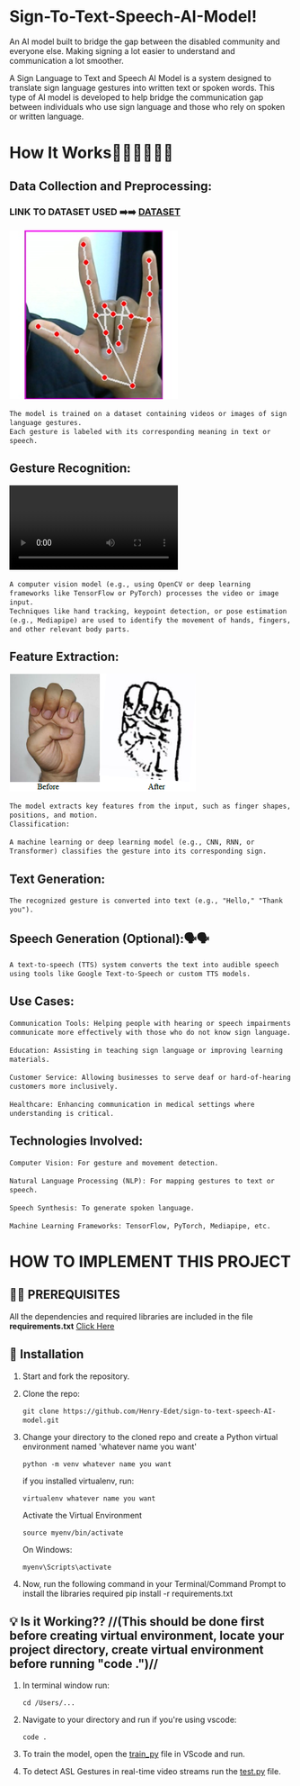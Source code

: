 # Sign-To-Text-Speech-AI-Model!

An AI model built to bridge the gap between the disabled community and everyone else. Making signing a lot easier to understand and communication a lot smoother.

A Sign Language to Text and Speech AI Model is a system designed to translate sign language gestures into written text or spoken words. This type of AI model is developed to help bridge the communication gap between individuals who use sign language and those who rely on spoken or written language.

# How It Works🧑🏽‍💻🧑🏽‍💻

## Data Collection and Preprocessing:

### LINK TO DATASET USED ➡️➡️ [DATASET](https://drive.google.com/drive/folders/1LnNxa0ihwnFri5c0eSAg3Byj5e6Q3GeG?usp=drive_link)

![iloveyou](/analyse/iloveyou.jpg)

    The model is trained on a dataset containing videos or images of sign language gestures.
    Each gesture is labeled with its corresponding meaning in text or speech.

## Gesture Recognition:

![Demo](/analyse/capture.mp4)

    A computer vision model (e.g., using OpenCV or deep learning frameworks like TensorFlow or PyTorch) processes the video or image input.
    Techniques like hand tracking, keypoint detection, or pose estimation (e.g., Mediapipe) are used to identify the movement of hands, fingers, and other relevant body parts.

## Feature Extraction:

![Landmarks](/analyse/feature_extraction.png)

    The model extracts key features from the input, such as finger shapes, positions, and motion.
    Classification:

    A machine learning or deep learning model (e.g., CNN, RNN, or Transformer) classifies the gesture into its corresponding sign.

## Text Generation:

    The recognized gesture is converted into text (e.g., "Hello," "Thank you").

## Speech Generation (Optional):🗣🗣

    A text-to-speech (TTS) system converts the text into audible speech using tools like Google Text-to-Speech or custom TTS models.

## Use Cases:

    Communication Tools: Helping people with hearing or speech impairments communicate more effectively with those who do not know sign language.

    Education: Assisting in teaching sign language or improving learning materials.

    Customer Service: Allowing businesses to serve deaf or hard-of-hearing customers more inclusively.

    Healthcare: Enhancing communication in medical settings where understanding is critical.

## Technologies Involved:

    Computer Vision: For gesture and movement detection.

    Natural Language Processing (NLP): For mapping gestures to text or speech.

    Speech Synthesis: To generate spoken language.

    Machine Learning Frameworks: TensorFlow, PyTorch, Mediapipe, etc.
    

# HOW TO IMPLEMENT THIS PROJECT

## 🦾🦾 PREREQUISITES

All the dependencies and required libraries are included in the file **requirements.txt** [Click Here](requirements.txt)

## 🚀 Installation

1.  Start and fork the repository.

2.  Clone the repo:

        git clone https://github.com/Henry-Edet/sign-to-text-speech-AI-model.git

3.  Change your directory to the cloned repo and create a Python virtual environment named 'whatever name you want'

        python -m venv whatever name you want

    if you installed virtualenv, run:

        virtualenv whatever name you want

    Activate the Virtual Environment

        source myenv/bin/activate

    On Windows:

        myenv\Scripts\activate

4.  Now, run the following command in your Terminal/Command Prompt to install the libraries required
    pip install -r requirements.txt

## 💡 Is it Working?? //(This should be done first before creating virtual environment, locate your project directory, create virtual environment before running "code .")//

1.  In terminal window run:

        cd /Users/...

2.  Navigate to your directory and run if you're using vscode:

        code .

3.  To train the model, open the [train_py](train_sign.py) file in VScode and run.

4.  To detect ASL Gestures in real-time video streams run the [test.py](test.py) file.

